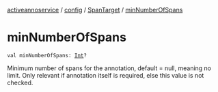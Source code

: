 [activeannoservice](../../index.md) / [config](../index.md) / [SpanTarget](index.md) / [minNumberOfSpans](./min-number-of-spans.md)

# minNumberOfSpans

`val minNumberOfSpans: `[`Int`](https://kotlinlang.org/api/latest/jvm/stdlib/kotlin/-int/index.html)`?`

Minimum number of spans for the annotation, default = null, meaning no limit.
Only relevant if annotation itself is required, else this value is not checked.

